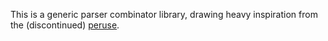 This is a generic parser combinator library, drawing heavy inspiration from the (discontinued) [peruse](https://github.com/DanSimon/peruse).
